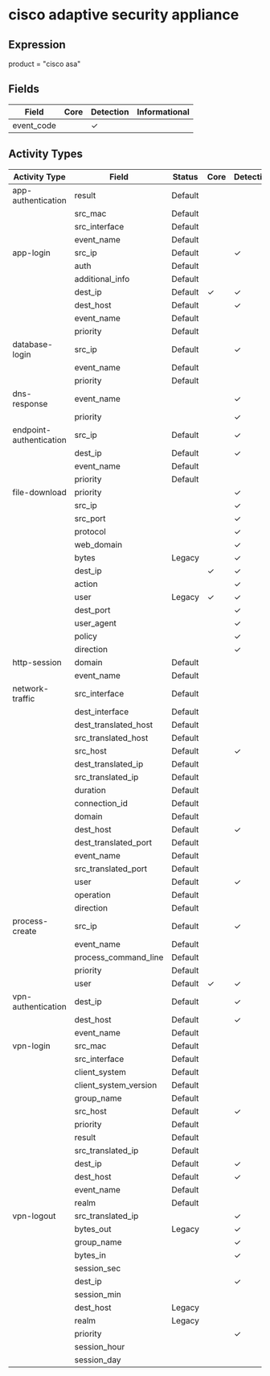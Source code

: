 cisco adaptive security appliance
=================================

Expression
----------

product = "cisco asa"

Fields
------

| Field      | Core | Detection | Informational |
| ---------- | ---- | --------- | ------------- |
| event_code |      | &#10003;  |               |

Activity Types
--------------

| Activity Type           | Field                 | Status  | Core     | Detection | Informational |
| ----------------------- | --------------------- | ------- | -------- | --------- | ------------- |
| app-authentication      | result                | Default |          |           | &#10003;      |
|                         | src_mac               | Default |          |           | &#10003;      |
|                         | src_interface         | Default |          |           | &#10003;      |
|                         | event_name            | Default |          |           | &#10003;      |
| app-login               | src_ip                | Default |          | &#10003;  |               |
|                         | auth                  | Default |          |           | &#10003;      |
|                         | additional_info       | Default |          |           | &#10003;      |
|                         | dest_ip               | Default | &#10003; | &#10003;  |               |
|                         | dest_host             | Default |          | &#10003;  |               |
|                         | event_name            | Default |          |           | &#10003;      |
|                         | priority              | Default |          |           | &#10003;      |
| database-login          | src_ip                | Default |          | &#10003;  |               |
|                         | event_name            | Default |          |           | &#10003;      |
|                         | priority              | Default |          |           | &#10003;      |
| dns-response            | event_name            |         |          | &#10003;  |               |
|                         | priority              |         |          | &#10003;  |               |
| endpoint-authentication | src_ip                | Default |          | &#10003;  |               |
|                         | dest_ip               | Default |          | &#10003;  |               |
|                         | event_name            | Default |          |           | &#10003;      |
|                         | priority              | Default |          |           | &#10003;      |
| file-download           | priority              |         |          | &#10003;  |               |
|                         | src_ip                |         |          | &#10003;  |               |
|                         | src_port              |         |          | &#10003;  |               |
|                         | protocol              |         |          | &#10003;  |               |
|                         | web_domain            |         |          | &#10003;  |               |
|                         | bytes                 | Legacy  |          | &#10003;  |               |
|                         | dest_ip               |         | &#10003; | &#10003;  |               |
|                         | action                |         |          | &#10003;  |               |
|                         | user                  | Legacy  | &#10003; | &#10003;  |               |
|                         | dest_port             |         |          | &#10003;  |               |
|                         | user_agent            |         |          | &#10003;  |               |
|                         | policy                |         |          | &#10003;  |               |
|                         | direction             |         |          | &#10003;  |               |
| http-session            | domain                | Default |          |           | &#10003;      |
|                         | event_name            | Default |          |           | &#10003;      |
| network-traffic         | src_interface         | Default |          |           | &#10003;      |
|                         | dest_interface        | Default |          |           | &#10003;      |
|                         | dest_translated_host  | Default |          |           | &#10003;      |
|                         | src_translated_host   | Default |          |           | &#10003;      |
|                         | src_host              | Default |          | &#10003;  |               |
|                         | dest_translated_ip    | Default |          |           | &#10003;      |
|                         | src_translated_ip     | Default |          |           | &#10003;      |
|                         | duration              | Default |          |           | &#10003;      |
|                         | connection_id         | Default |          |           | &#10003;      |
|                         | domain                | Default |          |           | &#10003;      |
|                         | dest_host             | Default |          | &#10003;  |               |
|                         | dest_translated_port  | Default |          |           | &#10003;      |
|                         | event_name            | Default |          |           | &#10003;      |
|                         | src_translated_port   | Default |          |           | &#10003;      |
|                         | user                  | Default |          | &#10003;  |               |
|                         | operation             | Default |          |           | &#10003;      |
|                         | direction             | Default |          |           | &#10003;      |
| process-create          | src_ip                | Default |          | &#10003;  |               |
|                         | event_name            | Default |          |           | &#10003;      |
|                         | process_command_line  | Default |          |           | &#10003;      |
|                         | priority              | Default |          |           | &#10003;      |
|                         | user                  | Default | &#10003; | &#10003;  |               |
| vpn-authentication      | dest_ip               | Default |          | &#10003;  |               |
|                         | dest_host             | Default |          | &#10003;  |               |
|                         | event_name            | Default |          |           | &#10003;      |
| vpn-login               | src_mac               | Default |          |           | &#10003;      |
|                         | src_interface         | Default |          |           | &#10003;      |
|                         | client_system         | Default |          |           | &#10003;      |
|                         | client_system_version | Default |          |           | &#10003;      |
|                         | group_name            | Default |          |           | &#10003;      |
|                         | src_host              | Default |          | &#10003;  |               |
|                         | priority              | Default |          |           | &#10003;      |
|                         | result                | Default |          |           | &#10003;      |
|                         | src_translated_ip     | Default |          |           | &#10003;      |
|                         | dest_ip               | Default |          | &#10003;  |               |
|                         | dest_host             | Default |          | &#10003;  |               |
|                         | event_name            | Default |          |           | &#10003;      |
|                         | realm                 | Default |          |           | &#10003;      |
| vpn-logout              | src_translated_ip     |         |          | &#10003;  |               |
|                         | bytes_out             | Legacy  |          | &#10003;  |               |
|                         | group_name            |         |          | &#10003;  |               |
|                         | bytes_in              |         |          | &#10003;  |               |
|                         | session_sec           |         |          |           | &#10003;      |
|                         | dest_ip               |         |          | &#10003;  |               |
|                         | session_min           |         |          |           | &#10003;      |
|                         | dest_host             | Legacy  |          |           | &#10003;      |
|                         | realm                 | Legacy  |          |           | &#10003;      |
|                         | priority              |         |          | &#10003;  |               |
|                         | session_hour          |         |          |           | &#10003;      |
|                         | session_day           |         |          |           | &#10003;      |

